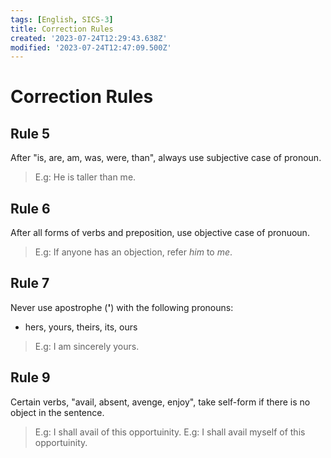 ```yaml
---
tags: [English, SICS-3]
title: Correction Rules
created: '2023-07-24T12:29:43.638Z'
modified: '2023-07-24T12:47:09.500Z'
---
```


# Correction Rules

## Rule 5
After "is, are, am, was, were, than", always use subjective case of pronoun.
> E.g: He is taller than me.

## Rule 6
After all forms of verbs and preposition, use objective case of pronuoun.
> E.g: If anyone has an objection, refer _him_ to _me_.

## Rule 7
Never use apostrophe (**'**) with the following pronouns:  
- hers, yours, theirs, its, ours
> E.g: I am sincerely yours.

## Rule 9
Certain verbs, "avail, absent, avenge, enjoy", take self-form if there is no object in the sentence.
> E.g: I shall avail of this opportuinity.
> E.g: I shall avail myself of this opportuinity.


